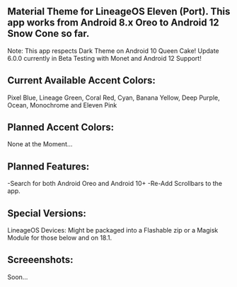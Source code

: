 Material Theme for LineageOS Eleven (Port). This app works from Android 8.x Oreo to Android 12 Snow Cone so far.
---------------------------------------------------------------------------------------------------------------------
Note: This app respects Dark Theme on Android 10 Queen Cake! Update 6.0.0 currently in Beta Testing with Monet and Android 12 Support!

Current Available Accent Colors: 
---------------------------------------------------------------------------------------------------------------------
Pixel Blue, Lineage Green, Coral Red, Cyan, Banana Yellow, Deep Purple, Ocean, Monochrome and Eleven Pink

Planned Accent Colors:
---------------------------------------------------------------------------------------------------------------------
None at the Moment...


Planned Features:
---------------------------------------------------------------------------------------------------------------------
-Search for both Android Oreo and Android 10+
-Re-Add Scrollbars to the app.

Special Versions:
---------------------------------------------------------------------------------------------------------------------
LineageOS Devices: Might be packaged into a Flashable zip or a Magisk Module for those below and on 18.1.


Screeenshots:
---------------------------------------------------------------------------------------------------------------------
Soon...
